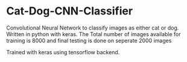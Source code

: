 # Cat-Dog-CNN-Classifier

Convolutional Neural Network to classify images as either cat or dog. Written in python with keras. The Total number of images available for training is 8000 and final testing is done on seperate 2000 images

Trained with keras using tensorflow backend.
